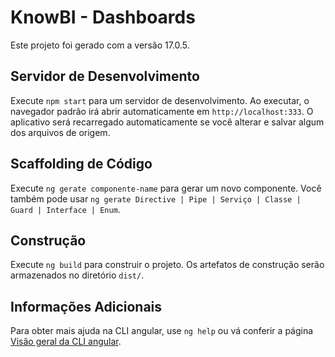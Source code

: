 # KnowBI - Dashboards

Este projeto foi gerado com a versão 17.0.5.

## Servidor de Desenvolvimento

Execute `npm start` para um servidor de desenvolvimento. Ao executar, o navegador padrão irá abrir automaticamente em `http://localhost:333`. O aplicativo será recarregado automaticamente se você alterar e salvar algum dos arquivos de origem.

## Scaffolding de Código

Execute `ng gerate componente-name` para gerar um novo componente. Você também pode usar `ng gerate Directive | Pipe | Serviço | Classe | Guard | Interface | Enum`.

## Construção

Execute `ng build` para construir o projeto. Os artefatos de construção serão armazenados no diretório `dist/`.

## Informações Adicionais

Para obter mais ajuda na CLI angular, use `ng help` ou vá conferir a página [Visão geral da CLI angular](https://angular.io/cli).
